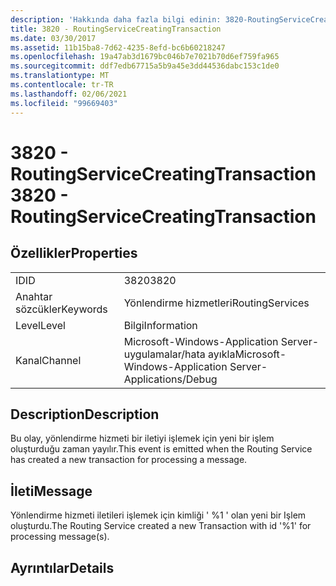 ```yaml
---
description: 'Hakkında daha fazla bilgi edinin: 3820-RoutingServiceCreatingTransaction'
title: 3820 - RoutingServiceCreatingTransaction
ms.date: 03/30/2017
ms.assetid: 11b15ba8-7d62-4235-8efd-bc6b60218247
ms.openlocfilehash: 19a47ab3d1679bc046b7e7021b70d6ef759fa965
ms.sourcegitcommit: ddf7edb67715a5b9a45e3dd44536dabc153c1de0
ms.translationtype: MT
ms.contentlocale: tr-TR
ms.lasthandoff: 02/06/2021
ms.locfileid: "99669403"
---
```

# <a name="3820---routingservicecreatingtransaction"></a><span data-ttu-id="de8bf-103">3820 - RoutingServiceCreatingTransaction</span><span class="sxs-lookup"><span data-stu-id="de8bf-103">3820 - RoutingServiceCreatingTransaction</span></span>

## <a name="properties"></a><span data-ttu-id="de8bf-104">Özellikler</span><span class="sxs-lookup"><span data-stu-id="de8bf-104">Properties</span></span>  
  
|||  
|-|-|  
|<span data-ttu-id="de8bf-105">ID</span><span class="sxs-lookup"><span data-stu-id="de8bf-105">ID</span></span>|<span data-ttu-id="de8bf-106">3820</span><span class="sxs-lookup"><span data-stu-id="de8bf-106">3820</span></span>|  
|<span data-ttu-id="de8bf-107">Anahtar sözcükler</span><span class="sxs-lookup"><span data-stu-id="de8bf-107">Keywords</span></span>|<span data-ttu-id="de8bf-108">Yönlendirme hizmetleri</span><span class="sxs-lookup"><span data-stu-id="de8bf-108">RoutingServices</span></span>|  
|<span data-ttu-id="de8bf-109">Level</span><span class="sxs-lookup"><span data-stu-id="de8bf-109">Level</span></span>|<span data-ttu-id="de8bf-110">Bilgi</span><span class="sxs-lookup"><span data-stu-id="de8bf-110">Information</span></span>|  
|<span data-ttu-id="de8bf-111">Kanal</span><span class="sxs-lookup"><span data-stu-id="de8bf-111">Channel</span></span>|<span data-ttu-id="de8bf-112">Microsoft-Windows-Application Server-uygulamalar/hata ayıkla</span><span class="sxs-lookup"><span data-stu-id="de8bf-112">Microsoft-Windows-Application Server-Applications/Debug</span></span>|  
  
## <a name="description"></a><span data-ttu-id="de8bf-113">Description</span><span class="sxs-lookup"><span data-stu-id="de8bf-113">Description</span></span>  

 <span data-ttu-id="de8bf-114">Bu olay, yönlendirme hizmeti bir iletiyi işlemek için yeni bir işlem oluşturduğu zaman yayılır.</span><span class="sxs-lookup"><span data-stu-id="de8bf-114">This event is emitted when the Routing Service has created a new transaction for processing a message.</span></span>  
  
## <a name="message"></a><span data-ttu-id="de8bf-115">İleti</span><span class="sxs-lookup"><span data-stu-id="de8bf-115">Message</span></span>  

 <span data-ttu-id="de8bf-116">Yönlendirme hizmeti iletileri işlemek için kimliği ' %1 ' olan yeni bir Işlem oluşturdu.</span><span class="sxs-lookup"><span data-stu-id="de8bf-116">The Routing Service created a new Transaction with id '%1' for processing message(s).</span></span>  
  
## <a name="details"></a><span data-ttu-id="de8bf-117">Ayrıntılar</span><span class="sxs-lookup"><span data-stu-id="de8bf-117">Details</span></span>
